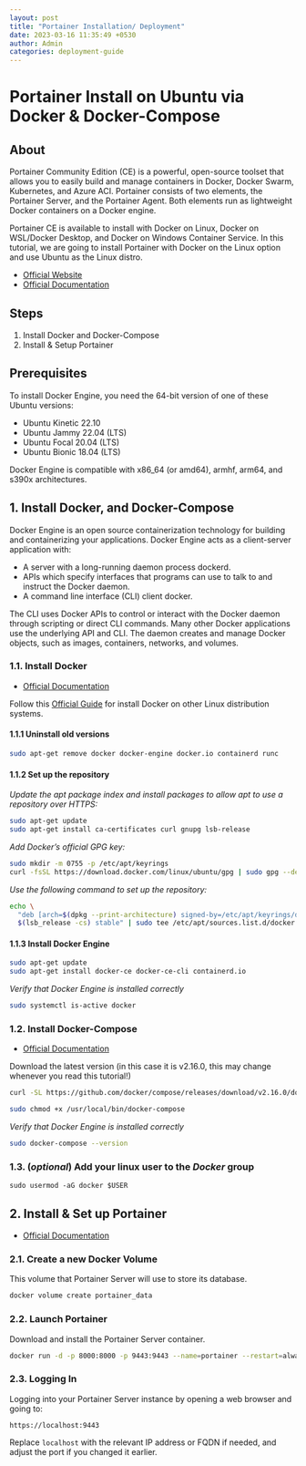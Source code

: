 ```yaml
---
layout: post
title: "Portainer Installation/ Deployment"
date: 2023-03-16 11:35:49 +0530
author: Admin
categories: deployment-guide
---
```


# Portainer Install on Ubuntu via Docker & Docker-Compose

## About

Portainer Community Edition (CE) is a powerful, open-source toolset that allows you to easily build and manage containers in Docker, Docker Swarm, Kubernetes, and Azure ACI. Portainer consists of two elements, the Portainer Server, and the Portainer Agent. Both elements run as lightweight Docker containers on a Docker engine.

Portainer CE is available to install with Docker on Linux, Docker on WSL/Docker Desktop, and Docker on Windows Container Service. In this tutorial, we are going to install Portainer with Docker on the Linux option and use Ubuntu as the Linux distro.

- [Official Website](https://www.portainer.io/)
- [Official Documentation](https://docs.portainer.io/)

## Steps

1. Install Docker and Docker-Compose
2. Install & Setup Portainer

## Prerequisites

To install Docker Engine, you need the 64-bit version of one of these Ubuntu versions:

- Ubuntu Kinetic 22.10
- Ubuntu Jammy 22.04 (LTS)
- Ubuntu Focal 20.04 (LTS)
- Ubuntu Bionic 18.04 (LTS)

Docker Engine is compatible with x86_64 (or amd64), armhf, arm64, and s390x architectures.

## 1. Install Docker, and Docker-Compose

Docker Engine is an open source containerization technology for building and containerizing your applications. Docker Engine acts as a client-server application with:

- A server with a long-running daemon process dockerd.
- APIs which specify interfaces that programs can use to talk to and instruct the Docker daemon.
- A command line interface (CLI) client docker.

The CLI uses Docker APIs to control or interact with the Docker daemon through scripting or direct CLI commands. Many other Docker applications use the underlying API and CLI. The daemon creates and manage Docker objects, such as images, containers, networks, and volumes.

### 1.1. Install Docker

- [Official Documentation](https://docs.docker.com/engine/install/ubuntu/)

Follow this [Official Guide](https://docs.docker.com/engine/install/) for install Docker on other Linux distribution systems.

#### 1.1.1 Uninstall old versions

```bash
sudo apt-get remove docker docker-engine docker.io containerd runc
```

#### 1.1.2 Set up the repository

_Update the apt package index and install packages to allow apt to use a repository over HTTPS:_

```bash
sudo apt-get update
sudo apt-get install ca-certificates curl gnupg lsb-release
```

_Add Docker’s official GPG key:_

```bash
sudo mkdir -m 0755 -p /etc/apt/keyrings
curl -fsSL https://download.docker.com/linux/ubuntu/gpg | sudo gpg --dearmor -o /etc/apt/keyrings/docker.gpg
```

_Use the following command to set up the repository:_

```bash
echo \
  "deb [arch=$(dpkg --print-architecture) signed-by=/etc/apt/keyrings/docker.gpg] https://download.docker.com/linux/ubuntu \
  $(lsb_release -cs) stable" | sudo tee /etc/apt/sources.list.d/docker.list > /dev/null
```

#### 1.1.3 Install Docker Engine

```bash
sudo apt-get update
sudo apt-get install docker-ce docker-ce-cli containerd.io
```

_Verify that Docker Engine is installed correctly_

```bash
sudo systemctl is-active docker
```

### 1.2. Install Docker-Compose

- [Official Documentation](https://docs.docker.com/compose/install/other/)

Download the latest version (in this case it is v2.16.0, this may change whenever you read this tutorial!)

```bash
curl -SL https://github.com/docker/compose/releases/download/v2.16.0/docker-compose-linux-x86_64 -o /usr/local/bin/docker-compose

sudo chmod +x /usr/local/bin/docker-compose
```

_Verify that Docker Engine is installed correctly_

```bash
sudo docker-compose --version
```

### 1.3. (_optional_) Add your linux user to the _Docker_ group

```
sudo usermod -aG docker $USER
```

## 2. Install & Set up Portainer

- [Official Documentation](https://docs.portainer.io/start/install-ce/server/docker/linux)

### 2.1. Create a new Docker Volume

This volume that Portainer Server will use to store its database.

```bash
docker volume create portainer_data
```

### 2.2. Launch Portainer

Download and install the Portainer Server container.

```bash
docker run -d -p 8000:8000 -p 9443:9443 --name=portainer --restart=always -v /var/run/docker.sock:/var/run/docker.sock -v portainer_data:/data portainer/portainer-ce
```

### 2.3. Logging In

Logging into your Portainer Server instance by opening a web browser and going to:

```
https://localhost:9443
```

Replace `localhost` with the relevant IP address or FQDN if needed, and adjust the port if you changed it earlier.
